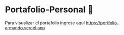 # Portafolio-Personal 🦝
Para visualizar el portafolio ingrese aquí https://portfolio-armando.vercel.app
